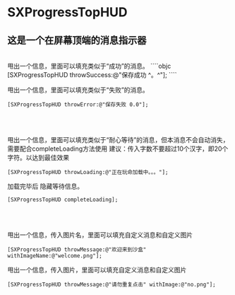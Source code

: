 # SXProgressTopHUD
这是一个在屏幕顶端的消息指示器
---

<br />
甩出一个信息，里面可以填充类似于“成功”的消息。
````objc
[SXProgressTopHUD throwSuccess:@"保存成功 ^。^"];
````


甩出一个信息，里面可以填充类似于“失败”的消息。
````objc
[SXProgressTopHUD throwError:@"保存失败 0.0"];
````
<br />
<br />

甩出一个信息，里面可以填充类似于“耐心等待”的消息，但本消息不会自动消失，需要配合completeLoading方法使用
建议：传入字数不要超过10个汉字，即20个字符。以达到最佳效果
````objc
[SXProgressTopHUD throwLoading:@"正在玩命加载中。。。"];
````
加载完毕后 隐藏等待信息。
````objc
[SXProgressTopHUD completeLoading];
````
<br />
<br />

甩出一个信息，传入图片名，里面可以填充自定义消息和自定义图片
````objc
[SXProgressTopHUD throwMessage:@"欢迎来到沙盒" withImageName:@"welcome.png"];
````

甩出一个信息，传入图片，里面可以填充自定义消息和自定义图片
````objc
[SXProgressTopHUD throwMessage:@"请勿重复点击" withImage:@"no.png"];
````
